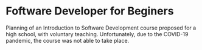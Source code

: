 # Foftware Developer for Beginers

Planning of an Introduction to Software Development course proposed for a high school, with voluntary teaching. Unfortunately, due to the COVID-19 pandemic, the course was not able to take place.
